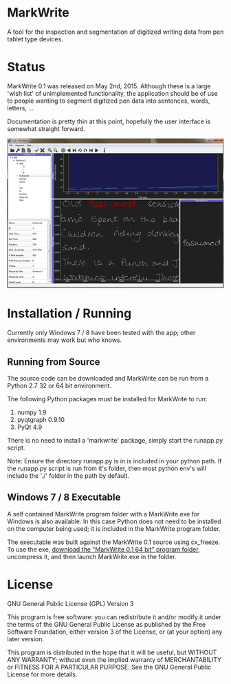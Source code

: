 # MarkWrite
A tool for the inspection and segmentation of digitized writing data 
from pen tablet type devices.

# Status
MarkWrite 0.1 was released on May 2nd, 2015. Although these is a large 
'wish list' of unimplemented functionality, the application should be of use
to people wanting to segment digitized pen data into sentences, words, letters,
...

Documentation is pretty thin at this point, hopefully the user interface is
somewhat straight forward.

![MarkWrite screenshot](https://github.com/isolver/MarkWrite/blob/master/MarkWriteApp_sm.png)

# Installation / Running
Currently only Windows 7 / 8 have been tested with the app; 
other environments may work but who knows.

## Running from Source
The source code can be downloaded and MarkWrite can be run from a 
Python 2.7 32 or 64 bit environment. 

The following Python packages must be installed for MarkWrite to run:

1. numpy 1.9
2. pyqtgraph 0.9.10
3. PyQt 4.9

There is no need to install a 'markwrite' package, simply start the runapp.py 
script.

Note: Ensure the directory runapp.py is in is included in your 
python path. If the runapp.py script is run from it's folder, then most python 
env's will include the './' folder in the path by default.

## Windows 7 / 8 Executable

A self contained MarkWrite program folder with a MarkWrite.exe for Windows
is also available. In this case Python does not need to be installed
on the computer being used; it is included in the MarkWrite program folder. 

The executable was built against the MarkWrite 0.1 source using cx_freeze. 
To use the exe, [download the "MarkWrite 0.1 64 bit" program folder](http://goo.gl/rFlWzk), 
uncompress it, and then launch MarkWrite.exe in the folder.

# License

GNU General Public License (GPL) Version 3

This program is free software: you can redistribute it and/or modify
it under the terms of the GNU General Public License as published by
the Free Software Foundation, either version 3 of the License, or
(at your option) any later version.

This program is distributed in the hope that it will be useful,
but WITHOUT ANY WARRANTY; without even the implied warranty of
MERCHANTABILITY or FITNESS FOR A PARTICULAR PURPOSE.  See the
GNU General Public License for more details.
